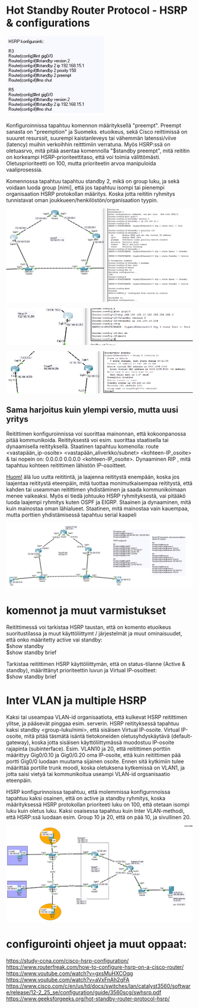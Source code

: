 # Hot Standby Router Protocol - HSRP & configurations

![alt text](images/HSRP-sampleConf.PNG?raw=true)

Konfiguroinnissa tapahtuu komennon määrityksellä "preempt". Preempt sanasta on "preemption" ja Suomeks. etuoikeus, sekä Cisco reittimissä on suuuret resurssit, suurempi kaistanleveys tai vähemmän latenssi/viive (latency) muihin verkoihhin reitttimiin verratuna. Myös HSRP:ssä on oletuasrvo, mitä pitää asentaa komennolla "$standby preempt", mitä reititin on korkeampi HSRP-prioriteettitaso, että voi toimia välittömästi. Oletusprioriteetti on 100, mutta prioriteetin arvoa manipuloida vaaliprosessia. <br>

Komennossa tapahtuu tapahtuu standby 2, mikä on group luku, ja sekä voidaan luoda group [nimi], että jos tapahtuu isompi tai pienempi organisaation HSRP protokollan määritys. Koska jotta reititin ryhmitys tunnistavat oman joukkueen/henkilöstön/organisaation tyypin.

![alt text](images/HSRP-conf-1.PNG?raw=true)

![alt text](images/HSRP-conf-2.PNG?raw=true)

![alt text](images/HSRP-conf-3.PNG?raw=true)

<h2> Sama harjoitus kuin ylempi versio, mutta uusi yritys </h2>

Reitittimen konfiguroinnissa voi suorittaa mainonnan, että kokoonpanossa pitää kommunikoida. Reitityksestä voi esim. suorittaa staatisella tai dynaamisella reitityksellä. Staatinen tapahtuu komenolla: route <vastapään_ip-osoite> <vastapään_aliverkko/subnet> <kohteen-IP_osoite> & tai nopein on: 0.0.0.0 0.0.0.0 <kohteen-IP_osoite>. Dynaaminen  RIP , mitä tapahtuu kohteen reitittimen lähistön IP-osoitteet. <br>

<ins>Huom!</ins> älä luo uutta reititintä, ja laajenna reititystä enempään, koska jos laajentaa reititystä eteenpäin, mitä tuottaa monimutkaisempaa reititystä, että kahden tai useamman reitittimen yhdistäminen ja saada kommunikoimaan menee vaikeaksi.  Myös ei tiedä johtuuko HSRP ryhmityksestä, vai pitääkö luoda laajempi ryhmitys kuten OSPF ja EIGRP.
Staainen ja dynaaminen, mitä kuin mainostaa oman lähialueet. Staatinen, mitä mainostaa vain kauempaa, mutta porttien yhdistämisessä tapahtuu serial kaapeli

![alt text](images/HSRP-confi-1.PNG?raw=true)

# komennot ja muut varmistukset

Reitittimessä voi tarkistaa HSRP taustan, että on komento etuoikeus suoritustilassa ja muut käyttöliittymt / järjestelmät ja muut ominaisuudet, että onko määritetty active vai standby: <br>
$show standby <br>
$show standby brief <br>

Tarkistaa reitittimen HSRP käyttöliittymän, että on status-tilanne (Active & standby), määrittänyt prioriteettin luvun ja Virtual IP-osoitteet: <br>
$show standby brief <br>

# Inter VLAN ja multiple HSRP

Kaksi tai useampaa VLAN-id organisaatiota, että kulkevat HSRP reitittimen ylitse, ja pääsevät pinggaa esim. serverin. HSRP reitityksessä tapahtuu kaksi standby <group-luku/nimi>, että sisäisen Virtual IP-osoite. Virtual IP-osoite, mitä pitää täsmätä isäntä tietokoneiden oletusyhdyskäytävä (default-gateway), koska jotta sisäisen käyttöliittymässä muodostuu IP-osoite rajapinta (subinterface). Esim. VLAN10 ja 20, että reitittimen porttiin määrittyy Gig0/0.10 ja Gig0/0.20 oma IP-osoite, että kuin reitittimen pää portti Gig0/0 luodaan muutama sijainen osoite. Ennen sitä kytkimiin tulee määrittää portille trunk moodi, koska oletuksena kytkemissä on VLAN1, ja  jotta saisi vietyä tai kommunikoitua useampi VLAN-id orgsanisaatio eteenpäin.

HSRP konfigurinnoissa tapahtuu, että molemmissa konfigurnnoissa tapahtuu kaksi osainen, että on active ja standby ryhmitys, koska määrityksessä HSRP protokollan prioriteeti luku on 100, että otetaan isompi luku kuin oletus luku. Kaksi osaisessa tapahtuu kuin Inter VLAN-methodi, että HSRP:ssä luodaan esim. Group 10 ja 20, että on pää 10, ja sivullinen 20.

![alt text](images/HSRP-interVLAN.PNG?raw=true)

# configurointi ohjeet ja muut oppaat:
https://study-ccna.com/cisco-hsrp-configuration/ <br>
https://www.routerfreak.com/how-to-configure-hsrp-on-a-cisco-router/ <br>
https://www.youtube.com/watch?v=gxsMuHXCOqg <br>
https://www.youtube.com/watch?v=aVxFnAh2gFA <br>
https://www.cisco.com/c/en/us/td/docs/switches/lan/catalyst3560/software/release/12-2_25_se/configuration/guide/3560scg/swhsrp.pdf <br>
https://www.geeksforgeeks.org/hot-standby-router-protocol-hsrp/ <br>
